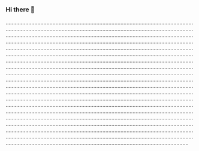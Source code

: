 ### Hi there 👋

.............................................................................................................................................................................................................................................................................................................................................................................................................................................................................................................................................................................................................................................................................................................................................................................................................................................................................................................................................................................................................................................................................................................................................................................................................................................................................................................................................................................................................................................................................................................................................................................................................................................................................................................................................................................................................................................................................................................................................................................................................................................................................................................................................................................................................................................................................................................................................................................................................................................................................................................................................................................